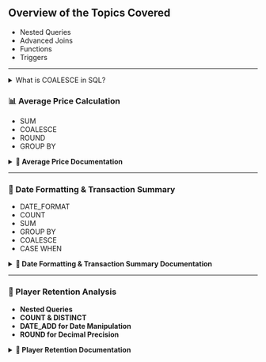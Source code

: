 ## Overview of the Topics Covered
- Nested Queries
- Advanced Joins
- Functions
- Triggers

---

<details>
  <summary>What is COALESCE in SQL?</summary>

  The `COALESCE` function provides a fallback in case a value doesn’t exist.

  **COALESCE is like asking:**  
  *"Give me the first thing that isn’t empty!"*

  **Example:**  
  If you say:  
  👉 `COALESCE(box1, box2, box3)`

  SQL will check:
  - Box 1: Empty ❌  
  - Box 2: Empty ❌  
  - Box 3: Teddy Bear ✅ (Takes this one!)

</details>


### **📊 Average Price Calculation**
- SUM
- COALESCE
- ROUND
- GROUP BY

<details>
  <summary><strong>📖 Average Price Documentation</strong></summary>

#### 📄 SQL Documentation

This project includes a SQL script for tracking product prices over time and calculating the average price of sold units.

#### 📂 Files
- [`average_price.sql`](./average_price.sql) - Contains the database schema, sample data, and queries.

#### 🛠️ Database Schema

##### 🗂️ `Prices` Table
| Column      | Type          | Description                          |
|------------|--------------|--------------------------------------|
| product_id | INT          | Unique product identifier           |
| start_date | DATE         | Price validity start date           |
| end_date   | DATE         | Price validity end date             |
| price      | DECIMAL(10,2) | Price of the product in that period |

##### 🗂️ `UnitsSold` Table
| Column        | Type  | Description                 |
|--------------|------|-----------------------------|
| product_id   | INT  | ID of the sold product       |
| purchase_date| DATE | Date when the sale happened  |
| units        | INT  | Number of units sold         |

</details>

---

### **📅 Date Formatting & Transaction Summary**
- DATE_FORMAT
- COUNT
- SUM
- GROUP BY
- COALESCE
- CASE WHEN

<details>
  <summary><strong>📖 Date Formatting & Transaction Summary Documentation</strong></summary>

#### 📄 SQL Documentation

This project includes a SQL script for formatting dates and generating transaction summaries.

#### 📂 Files
- [`date_formats.sql`](./date_formats.sql) - Contains the database schema, sample data, and queries for transaction processing.

#### 🛠️ Database Schema

##### 🗂️ `Transactions` Table
| Column      | Type                         | Description                              |
|------------|-----------------------------|------------------------------------------|
| id         | INT PRIMARY KEY              | Unique transaction identifier           |
| country    | VARCHAR(50) NOT NULL         | Country of the transaction              |
| state      | ENUM('approved', 'declined', 'pending') NOT NULL | Transaction status          |
| amount     | DECIMAL(10,2) NOT NULL       | Transaction amount                       |
| trans_date | DATE NOT NULL                | Date of the transaction                  |

</details>

---

### **📅 Player Retention Analysis**  
- **Nested Queries**  
- **COUNT & DISTINCT**  
- **DATE_ADD for Date Manipulation**  
- **ROUND for Decimal Precision**  

<details>
  <summary><strong>📖 Player Retention Documentation</strong></summary>

#### 📄 SQL Documentation  

This project includes a SQL script that calculates the fraction of players who logged in on the day after their first login, rounded to two decimal places.  

#### 📂 Files  
- [`date_manipulation.sql`](./date_manipulation.sql) - Contains the database schema, sample data, and query for player retention analysis.

#### 🛠️ Database Schema  

##### 🗂️ `Activity` Table  
| Column       | Type         | Description                                      |
|-------------|-------------|--------------------------------------------------|
| player_id   | INT         | Unique player identifier                         |
| device_id   | INT         | Device used by the player                        |
| event_date  | DATE        | Date when the player logged in                   |
| games_played| INT         | Number of games played before logging out        |

- **Primary Key**: `(player_id, event_date)`, ensuring each player can only log one record per day.

---

### **📅 First Year Sales Details**  
- **Nested Queries**  
- **MIN for finding the first year**  
- **GROUP BY for aggregating by product**  

<details>
  <summary><strong>📖 First Year Sales Documentation</strong></summary>

#### 📄 SQL Documentation  

This project includes a SQL script to select the product id, year, quantity, and price for the first year of every product sold.  

#### 📂 Files  
- [`first_year_sales.sql`](./first_year_sales.sql) - Contains the query to retrieve the first year sales details.  

#### 🛠️ Database Schema  

##### 🗂️ `Sales` Table  
| Column      | Type  | Description                      |
|-------------|-------|----------------------------------|
| sale_id     | INT   | Unique sale identifier           |
| product_id  | INT   | ID of the sold product           |
| year        | INT   | Year when the sale happened      |
| quantity    | INT   | Number of units sold             |
| price       | INT   | Price of the product per unit    |

##### 🗂️ `Product` Table  
| Column       | Type    | Description                      |
|--------------|---------|----------------------------------|
| product_id   | INT     | Unique product identifier        |
| product_name | VARCHAR | Name of the product              |

</details>

---
